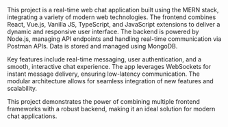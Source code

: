 This project is a real-time web chat application built using the MERN stack, integrating a variety of modern web technologies. 
The frontend combines React, Vue.js, Vanilla JS, TypeScript, and JavaScript extensions to deliver a dynamic and responsive user interface. 
The backend is powered by Node.js, managing API endpoints and handling real-time communication via Postman APIs. Data is stored and managed using MongoDB.

Key features include real-time messaging, user authentication, and a smooth, interactive chat experience. 
The app leverages WebSockets for instant message delivery, ensuring low-latency communication. The modular architecture allows for seamless integration of new features and scalability.

This project demonstrates the power of combining multiple frontend frameworks with a robust backend, making it an ideal solution for modern chat applications.

